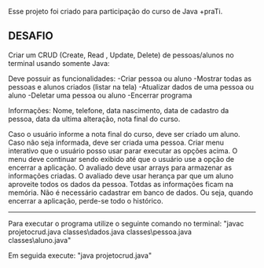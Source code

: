 Esse projeto foi criado para participação do curso de Java +praTi. 

DESAFIO
--------------------------------------------------------------------------------------------------------

Criar um CRUD (Create, Read , Update, Delete) de pessoas/alunos no terminal usando somente Java:

Deve possuir as funcionalidades:
-Criar pessoa ou aluno
-Mostrar todas as pessoas e alunos criados (listar na tela)
-Atualizar dados de uma pessoa ou aluno
-Deletar uma pessoa ou aluno
-Encerrar programa

Informações: Nome, telefone, data nascimento, data de cadastro da pessoa, data da ultima alteração, nota final do curso.

Caso o usuário informe a nota final do curso, deve ser criado um aluno. Caso não seja informada, deve ser criada uma pessoa.
Criar menu interativo que o usuário posso usar parar executar as opções acima.
O menu deve continuar sendo exibido até que o usuário use a opção de encerrar a aplicação.
O avaliado deve usar arrays para armazenar as informações criadas.
O avaliado deve usar herança par que um aluno aproveite todos os dados da pessoa.
Totdas as informações ficam na memória. Não é necessário cadastrar em banco de dados. Ou seja, quando encerrar a aplicação, perde-se todo o histórico.

--------------------------------------------------------------------------------------------------------

Para executar o programa utilize o seguinte comando no terminal:
"javac projetocrud.java classes\dados.java classes\pessoa.java classes\aluno.java"

Em seguida execute:
"java projetocrud.java"
